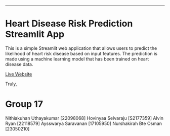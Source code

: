 
---

# Heart Disease Risk Prediction Streamlit App

This is a simple Streamlit web application that allows users to predict the likelihood of heart risk disease based on input features. The prediction is made using a machine learning model that has been trained on heart disease data.

[Live Website](https://grp17heartrisk.streamlit.app/)

Truly,

# Group 17
Nithiakuhan Uthayakumar [22098068]
Hovinyaa Selvaraju [S2177359]
Alvin Ryan [22118579]
Aysswarya Saravanan [17105950]
Nurshakirah Bte Osman [23050210]